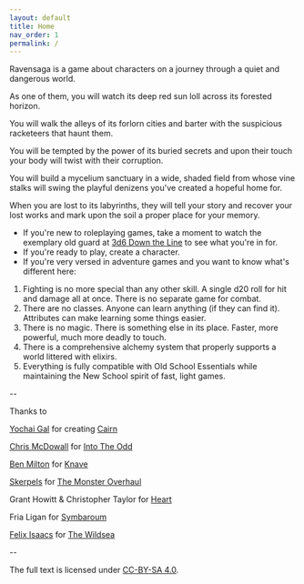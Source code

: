 ```yaml
---
layout: default
title: Home
nav_order: 1
permalink: /
---
```


Ravensaga is a game about characters on a journey through a quiet and dangerous world.

As one of them, you will watch its deep red sun loll across its forested horizon.

You will walk the alleys of its forlorn cities and barter with the suspicious racketeers that haunt them.

You will be tempted by the power of its buried secrets and upon their touch your body will twist with their corruption.

You will build a mycelium sanctuary in a wide, shaded field from whose vine stalks will swing the playful denizens you've created a hopeful home for.

When you are lost to its labyrinths, they will tell your story and recover your lost works and mark upon the soil a proper place for your memory.

- If you're new to roleplaying games, take a moment to watch the exemplary old guard at [3d6 Down the Line](https://www.youtube.com/watch?v=UL0rYJw-Q9M&list=PLtBYin1uOBmCs1hSQQqxesYPbod7Y5Cfq) to see what you're in for.
- If you're ready to play, create a character.
- If you're very versed in adventure games and you want to know what's different here:
1. Fighting is no more special than any other skill. A single d20 roll for hit and damage all at once. There is no separate game for combat.
2. There are no classes. Anyone can learn anything (if they can find it). Attributes can make learning some things easier.
3. There is no magic. There is something else in its place. Faster, more powerful, much more deadly to touch.
4. There is a comprehensive alchemy system that properly supports a world littered with elixirs.
5. Everything is fully compatible with Old School Essentials while maintaining the New School spirit of fast, light games.

--

Thanks to

[Yochai Gal](https://newschoolrevolution.com) for creating [Cairn](https://cairnrpg.com/)

[Chris McDowall](https://www.bastionland.com/) for [Into The Odd](https://chrismcdee.itch.io/electric-bastionland)

[Ben Milton](https://www.youtube.com/@QuestingBeast) for [Knave](https://www.drivethrurpg.com/product/250888/Knave)

[Skerpels](https://coinsandscrolls.blogspot.com/) for [The Monster Overhaul](https://preview.drivethrurpg.com/en/product/421868/the-monster-overhaul)

Grant Howitt & Christopher Taylor for [Heart](https://rowanrookanddecard.com/product/heart-the-city-beneath-rpg/)

Fria Ligan for [Symbaroum](https://freeleaguepublishing.com/games/symbaroum/)

[Felix Isaacs](https://twitter.com/isaacs_felix) for [The Wildsea](https://felixisaacs.itch.io/)

--

The full text is licensed under [CC-BY-SA 4.0](https://creativecommons.org/licenses/by-sa/4.0/).  
